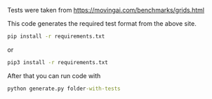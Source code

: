 Tests were taken from https://movingai.com/benchmarks/grids.html

This code generates the required test format from the above site.

```cmd
pip install -r requirements.txt
```
or
```cmd
pip3 install -r requirements.txt
```
After that you can run code with
```cmd
python generate.py folder-with-tests
```